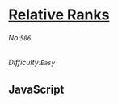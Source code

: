 # [Relative Ranks](https://leetcode.com/problems/relative-ranks/#/description)
###### No:`506`
###### Difficulty:`Easy`
## JavaScript


```js
```
